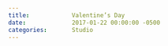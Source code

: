 ```yaml
---
title:            Valentine’s Day
date:             2017-01-22 00:00:00 -0500
categories:       Studio
---
```

